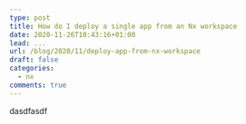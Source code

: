 ```yaml
---
type: post
title: How do I deploy a single app from an Nx workspace
date: 2020-11-26T10:43:16+01:00
lead: ...
url: /blog/2020/11/deploy-app-from-nx-workspace
draft: false
categories:
  - nx
comments: true
---
```

dasdfasdf